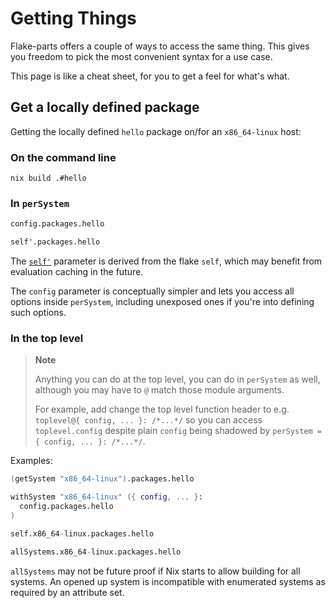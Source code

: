 
# Getting Things

Flake-parts offers a couple of ways to access the same thing. This gives you
freedom to pick the most convenient syntax for a use case.

This page is like a cheat sheet, for you to get a feel for what's what.

## Get a locally defined package

Getting the locally defined `hello` package on/for an `x86_64-linux` host:

### On the command line

```console
nix build .#hello
```

### In `perSystem`

```nix
config.packages.hello
```

```nix
self'.packages.hello
```

The [`self'`](module-arguments.html#self) parameter is derived from the flake `self`, which may benefit from evaluation caching in the future.

The `config` parameter is conceptually simpler and lets you access all options inside `perSystem`, including unexposed ones if you're into defining such options.

### In the top level

> **Note**
>
> Anything you can do at the top level, you can do in `perSystem` as well, although you may have to `@` match those module arguments.
>
> For example, add change the top level function header to e.g. `toplevel@{ config, ... }: /*...*/` so you can access `toplevel.config` despite plain `config` being shadowed by `perSystem = { config, ... }: /*...*/`.

Examples:

```nix
(getSystem "x86_64-linux").packages.hello
```

```nix
withSystem "x86_64-linux" ({ config, ... }:
  config.packages.hello
)
```

```nix
self.x86_64-linux.packages.hello
```

```nix
allSystems.x86_64-linux.packages.hello
```

`allSystems` may not be future proof if Nix starts to allow building for all systems. An opened up system is incompatible with enumerated systems as required by an attribute set.
